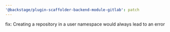 ```yaml
---
'@backstage/plugin-scaffolder-backend-module-gitlab': patch
---
```


fix: Creating a repository in a user namespace would always lead to an error
